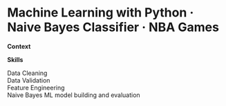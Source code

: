 # Machine Learning with Python · Naive Bayes Classifier · NBA Games

**Context**


**Skills**

Data Cleaning  
Data Validation  
Feature Engineering  
Naive Bayes ML model building and evaluation
